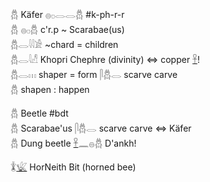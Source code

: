 𓆣 Käfer 𓐍𓊪𓂋𓂋𓆣 #k-ph-r-r   
𓆣 𓐍𓊪𓆣 c'r.p ~ Scarabae(us)  
𓆣𓂋𓇋𓇋𓀀 ~chard = children  
𓆣𓂋𓇋𓀭  Khopri Chephre (divinity)  ⇔ copper [𓋹](𓋹)!  
𓆣𓂋𓏥  shaper = form  𓋴𓆣𓂋 scarve carve  
𓆣  shapen : happen  
  
𓆣 Beetle #bdt    
𓆣 Scarabae'us 𓋴𓆣𓂋 scarve carve ⇔ Käfer  
𓆣 Dung beetle [𓋹](𓋹)𓈖𓐍𓆣  D'ankh!  
  
𓇇[𓆤](𓆤) HorNeith Bit (horned bee)